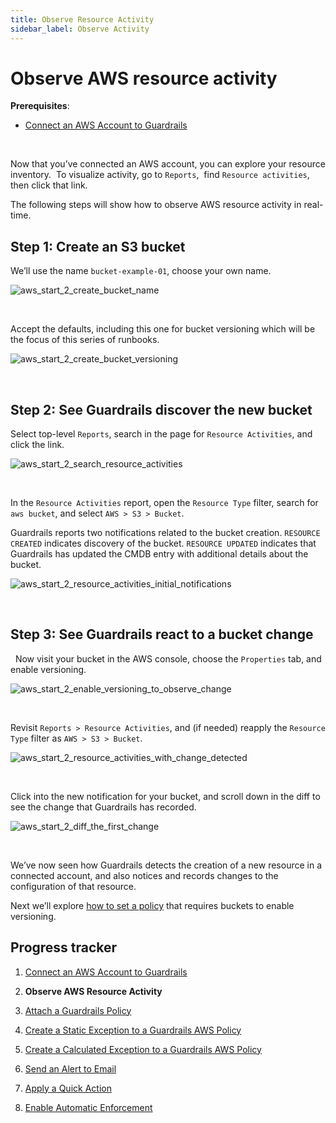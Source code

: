```yaml
---
title: Observe Resource Activity
sidebar_label: Observe Activity
---
```



# Observe AWS resource activity

**Prerequisites**:

- [Connect an AWS Account to Guardrails](/guardrails/docs/getting-started/getting-started-aws/connect-an-account/)


 

Now that you’ve connected an AWS account, you can explore your resource inventory.  To visualize activity, go to `Reports`,  find `Resource activities`, then click that link. 

The following steps will show how to observe AWS resource activity in real-time.

## Step 1: Create an S3 bucket

We’ll use the name `bucket-example-01`, choose your own name.
<p><img alt="aws_start_2_create_bucket_name" src="/images/docs/guardrails/getting-started/getting-started-aws/observe-aws-activity/aws-start-2-create-bucket-name.png"/></p><br/>


Accept the defaults, including this one for bucket versioning which will be the focus of this series of runbooks.
<p><img alt="aws_start_2_create_bucket_versioning" src="/images/docs/guardrails/getting-started/getting-started-aws/observe-aws-activity/aws-start-2-create-bucket-versioning.png"/></p><br/>

## Step 2: See Guardrails discover the new bucket


Select top-level `Reports`, search in the page for `Resource Activities`, and click the link.
<p><img alt="aws_start_2_search_resource_activities" src="/images/docs/guardrails/getting-started/getting-started-aws/observe-aws-activity/aws-start-2-search-resource-activities.png"/></p><br/>

In the `Resource Activities` report, open the `Resource Type` filter, search for `aws bucket`, and select `AWS > S3 > Bucket`.

Guardrails reports two notifications related to the bucket creation. `RESOURCE CREATED` indicates discovery of the bucket. `RESOURCE UPDATED` indicates that Guardrails has updated the CMDB entry with additional details about the bucket.
<p><img alt="aws_start_2_resource_activities_initial_notifications" src="/images/docs/guardrails/getting-started/getting-started-aws/observe-aws-activity/aws-start-2-resource-activities-initial-notifications.png"/></p><br/>

## Step 3: See Guardrails react to a bucket change

 
Now visit your bucket in the AWS console, choose the `Properties` tab, and enable versioning.
<p><img alt="aws_start_2_enable_versioning_to_observe_change" src="/images/docs/guardrails/getting-started/getting-started-aws/observe-aws-activity/aws-start-2-enable-versioning-to-observe-change.png"/></p><br/>

Revisit `Reports > Resource Activities`, and (if needed) reapply the `Resource Type` filter as `AWS > S3 > Bucket`.
<p><img alt="aws_start_2_resource_activities_with_change_detected" src="/images/docs/guardrails/getting-started/getting-started-aws/observe-aws-activity/aws-start-2-resource-activities-with-change-detected.png"/></p><br/>

Click into the new notification for your bucket, and scroll down in the diff to see the change that Guardrails has recorded.
<p><img alt="aws_start_2_diff_the_first_change" src="/images/docs/guardrails/getting-started/getting-started-aws/observe-aws-activity/aws-start-2-diff-the-first-change.png"/></p><br/>

We’ve now seen how Guardrails detects the creation of a new resource in a connected account, and also notices and records changes to the configuration of that resource.

Next we’ll explore [how to set a policy](/guardrails/docs/getting-started/getting-started-aws/attach-a-policy) that requires buckets to enable versioning.


## Progress tracker

1. [Connect an AWS Account to Guardrails](/guardrails/docs/getting-started/getting-started-aws/connect-an-account/)

2. **Observe AWS Resource Activity**

3. [Attach a Guardrails Policy](/guardrails/docs/getting-started/getting-started-aws/attach-a-policy/)

4. [Create a Static Exception to a Guardrails AWS Policy](/guardrails/docs/getting-started/getting-started-aws/create-static-exception/)

5. [Create a Calculated Exception to a Guardrails AWS Policy](/guardrails/docs/getting-started/getting-started-aws/create-calculated-exception/)

6. [Send an Alert to Email](/guardrails/docs/getting-started/getting-started-aws/send-alert-to-email/)

7. [Apply a Quick Action](/guardrails/docs/getting-started/getting-started-aws/apply-quick-action/)

8. [Enable Automatic Enforcement](/guardrails/docs/getting-started/getting-started-aws/enable-enforcement/)
